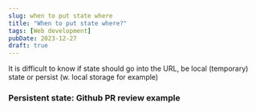 ```yaml
---
slug: when to put state where
title: "When to put state where?"
tags: [Web development]
pubDate: 2023-12-27
draft: true
---
```


It is difficult to know if state should go into the URL, be local (temporary) state or persist (w. local storage for example)

### Persistent state: Github PR review example

###
